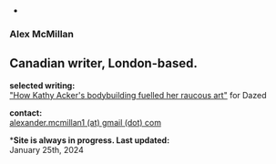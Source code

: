 *
### Alex McMillan <br/>
## Canadian writer, London-based. <br/>

**selected writing:** <br/>
["How Kathy Acker's bodybuilding fuelled her raucous art"](https://www.dazeddigital.com/beauty/article/60601/1/kathy-acker-bodybuilding-fuelled-her-raucous-art-eileen-myles-poet-writer 'Dazed Article') for Dazed <br/>

**contact:** <br/>
[alexander.mcmillan1 (at) gmail (dot) com](alexander.mcmillan1@gmail.com) <br/>

***Site is always in progress. Last updated:** <br/>
January 25th, 2024
